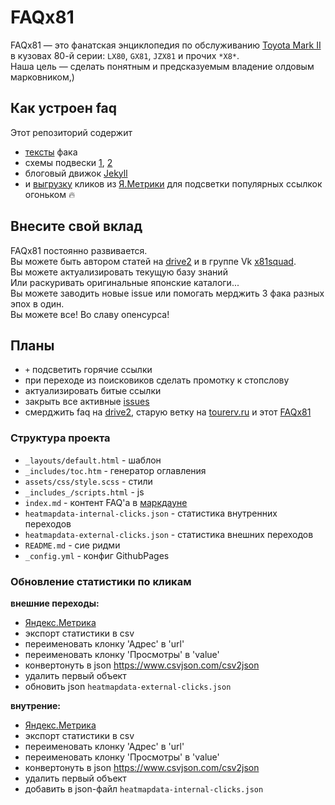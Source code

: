 # FAQx81
FAQx81 — это фанатская энциклопедия по обслуживанию [Toyota Mark II](https://ru.wikipedia.org/wiki/Toyota_Mark_II#6_поколение) в кузовах 80-й серии: `LX80`, `GX81`, `JZX81` и прочих `*X8*`.  
Наша цель — сделать понятным и предсказуемым владение олдовым марковником,)  

## Как устроен faq
Этот репозиторий содержит 
- [тексты](https://github.com/daks01/FAQx81/blob/master/index.md) фака
- схемы подвески [1](https://github.com/daks01/FAQx81/blob/master/jzx-suspension-front.png), [2](https://github.com/daks01/FAQx81/blob/master/jzx-suspension-rear.png)
- блоговый движок [Jekyll](https://docs.github.com/en/pages/setting-up-a-github-pages-site-with-jekyll)
- и [выгрузку](https://daks01.github.io/FAQx81/heatmapdata-external-clicks.json) кликов из [Я.Метрики](https://metrika.yandex.ru/dashboard?id=51819752) для подсветки популярных ссылкок огоньком 🔥

## Внесите свой вклад
FAQx81 постоянно развивается.  
Вы можете быть автором статей на [drive2](https://www.drive2.ru/) и в группе Vk [x81squad](https://vk.com/x81squad).  
Вы можете актуализировать текущую базу знаний  
Или раскуривать оригинальные японские каталоги...  
Вы можете заводить новые issue или помогать мерджить 3 фака разных эпох в один.  
Вы можете все! Во славу опенсурса!

## Планы
- `+` подсветить горячие ссылки
- при переходе из поисковиков сделать промотку к стопслову
- актуализировать битые ссылки
- закрыть все активные [issues](https://github.com/daks01/FAQx81/issues)
- смерджить faq на [drive2](https://drive2.ru/c/574975/), старую ветку на [tourerv.ru](http://tourerv.ru/forum/forumdisplay.php?f=80) и этот [FAQx81](https://daks01.github.io/FAQx81)

### Структура проекта
- `_layouts/default.html` - шаблон
- `_includes/toc.htm` - генератор оглавления
- `assets/css/style.scss` -  стили
- `_includes_/scripts.html` -  js
- `index.md` - контент FAQ'а в [маркдауне](https://guides.github.com/pdfs/markdown-cheatsheet-online.pdf)
- `heatmapdata-internal-clicks.json` - статистика внутренних переходов
- `heatmapdata-external-clicks.json` - статистика внешних переходов
- `README.md` - сие ридми
- `_config.yml` - конфиг GithubPages


### Обновление статистики по кликам
**внешние переходы:**
- [Яндекс.Метрика](https://metrika.yandex.ru/stat/links?group=day&period=year&id=51819752&stateHash=5c52cc5b995fb633e5cbc505)
- экспорт cтатистики в csv
- переименовать клонку 'Адрес' в 'url'
- переименовать клонку 'Просмотры' в 'value'
- конвертонуть в json https://www.csvjson.com/csv2json
- удалить первый объект
- обновить json `heatmapdata-external-clicks.json`

**внутрение:**
- [Яндекс.Метрика](https://metrica.yandex.com/stat/popular?period=year&id=51819752&stateHash=5c52cbe5c21f174034394045)
- экспорт cтатистики в csv
- переименовать клонку 'Адрес' в 'url'
- переименовать клонку 'Просмотры' в 'value'
- конвертонуть в json https://www.csvjson.com/csv2json
- удалить первый объект
- добавить в json-файл `heatmapdata-internal-clicks.json`
